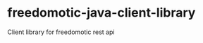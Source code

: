freedomotic-java-client-library
===============================

Client library for freedomotic rest api
